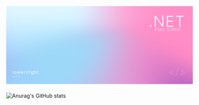![canvas](banner.png)
----
![Anurag's GitHub stats](https://github-readme-stats.vercel.app/api?username=AParovyshnaya&theme=graywhite&show_icons=true)